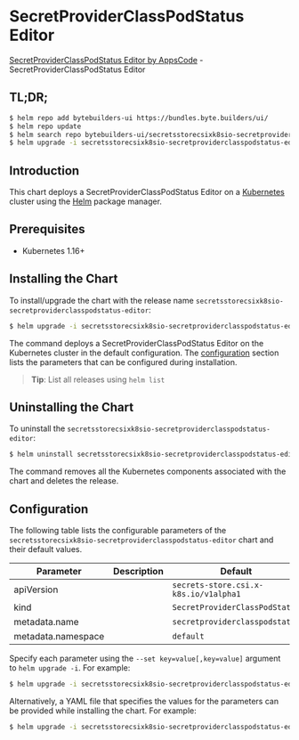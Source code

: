 # SecretProviderClassPodStatus Editor

[SecretProviderClassPodStatus Editor by AppsCode](https://byte.builders) - SecretProviderClassPodStatus Editor

## TL;DR;

```bash
$ helm repo add bytebuilders-ui https://bundles.byte.builders/ui/
$ helm repo update
$ helm search repo bytebuilders-ui/secretsstorecsixk8sio-secretproviderclasspodstatus-editor --version=v0.4.5
$ helm upgrade -i secretsstorecsixk8sio-secretproviderclasspodstatus-editor bytebuilders-ui/secretsstorecsixk8sio-secretproviderclasspodstatus-editor -n default --create-namespace --version=v0.4.5
```

## Introduction

This chart deploys a SecretProviderClassPodStatus Editor on a [Kubernetes](http://kubernetes.io) cluster using the [Helm](https://helm.sh) package manager.

## Prerequisites

- Kubernetes 1.16+

## Installing the Chart

To install/upgrade the chart with the release name `secretsstorecsixk8sio-secretproviderclasspodstatus-editor`:

```bash
$ helm upgrade -i secretsstorecsixk8sio-secretproviderclasspodstatus-editor bytebuilders-ui/secretsstorecsixk8sio-secretproviderclasspodstatus-editor -n default --create-namespace --version=v0.4.5
```

The command deploys a SecretProviderClassPodStatus Editor on the Kubernetes cluster in the default configuration. The [configuration](#configuration) section lists the parameters that can be configured during installation.

> **Tip**: List all releases using `helm list`

## Uninstalling the Chart

To uninstall the `secretsstorecsixk8sio-secretproviderclasspodstatus-editor`:

```bash
$ helm uninstall secretsstorecsixk8sio-secretproviderclasspodstatus-editor -n default
```

The command removes all the Kubernetes components associated with the chart and deletes the release.

## Configuration

The following table lists the configurable parameters of the `secretsstorecsixk8sio-secretproviderclasspodstatus-editor` chart and their default values.

|     Parameter      | Description |                     Default                      |
|--------------------|-------------|--------------------------------------------------|
| apiVersion         |             | <code>secrets-store.csi.x-k8s.io/v1alpha1</code> |
| kind               |             | <code>SecretProviderClassPodStatus</code>        |
| metadata.name      |             | <code>secretproviderclasspodstatus</code>        |
| metadata.namespace |             | <code>default</code>                             |


Specify each parameter using the `--set key=value[,key=value]` argument to `helm upgrade -i`. For example:

```bash
$ helm upgrade -i secretsstorecsixk8sio-secretproviderclasspodstatus-editor bytebuilders-ui/secretsstorecsixk8sio-secretproviderclasspodstatus-editor -n default --create-namespace --version=v0.4.5 --set apiVersion=secrets-store.csi.x-k8s.io/v1alpha1
```

Alternatively, a YAML file that specifies the values for the parameters can be provided while
installing the chart. For example:

```bash
$ helm upgrade -i secretsstorecsixk8sio-secretproviderclasspodstatus-editor bytebuilders-ui/secretsstorecsixk8sio-secretproviderclasspodstatus-editor -n default --create-namespace --version=v0.4.5 --values values.yaml
```
